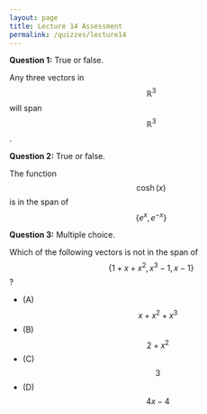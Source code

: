 ```yaml
---
layout: page
title: Lecture 14 Assessment
permalink: /quizzes/lecture14
---
```



**Question 1:**  True or false.

Any three vectors in $$\mathbb{R}^3$$ will span $$\mathbb{R}^3$$.

**Question 2:**  True or false.

The function $$\cosh(x)$$ is in the span of $$\{e^x,e^{-x}\}$$

**Question 3:**  Multiple choice.

Which of the following vectors is not in the span of $$\{1+x+x^2,x^3-1,x-1\}$$ ? 

* (A) $$x+x^2+x^3$$
* (B) $$2+x^2$$
* (C) $$3$$
* (D) $$4x-4$$






